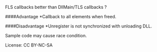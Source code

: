 FLS callbacks better than DllMain/TLS callbacks ?

####Advantage
*Callback to all elements when freed.

####Disadvantage
*Unregister is not synchronized with unloading DLL.

Sample code may cause race condition.

License: CC BY-NC-SA
